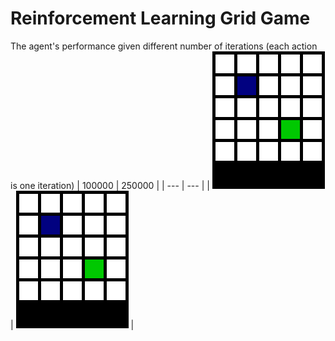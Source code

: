# Reinforcement Learning Grid Game

The agent's performance given different number of iterations (each action is one iteration)
| 100000 | 250000 |
| --- | --- |
|  ![](images/100000.gif) | ![](images/100000.gif) | 
 
